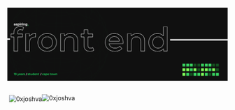 ![Design and Development](https://github.com/0xjoshva/0xjoshva/blob/main/banner.png?raw=true)
<div style="display:flex; flex-direction:row;">
<p>&nbsp;<img align="center" src="https://github-readme-stats.vercel.app/api?username=0xjoshva&show_icons=true&theme=dark&bg_color=101010&hide_border=true&locale=en" alt="0xjoshva" /></p>
<p><img align="left" src="https://github-readme-stats.vercel.app/api/top-langs?username=0xjoshva&show_icons=true&theme=dark&bg_color=101010&hide_border=true&locale=en&layout=compact" alt="0xjoshva" /></p>


</div
